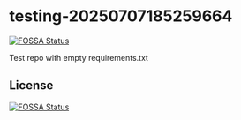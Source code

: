 # testing-20250707185259664
[![FOSSA Status](https://app.fossa.com/api/projects/git%2Bgithub.com%2Fkirogum%2Ftesting-20250707185259664.svg?type=shield)](https://app.fossa.com/projects/git%2Bgithub.com%2Fkirogum%2Ftesting-20250707185259664?ref=badge_shield)

Test repo with empty requirements.txt


## License
[![FOSSA Status](https://app.fossa.com/api/projects/git%2Bgithub.com%2Fkirogum%2Ftesting-20250707185259664.svg?type=large)](https://app.fossa.com/projects/git%2Bgithub.com%2Fkirogum%2Ftesting-20250707185259664?ref=badge_large)